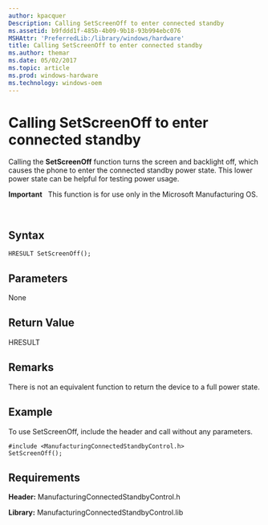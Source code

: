 ```yaml
---
author: kpacquer
Description: Calling SetScreenOff to enter connected standby
ms.assetid: b9fddd1f-485b-4b09-9b18-93b994ebc076
MSHAttr: 'PreferredLib:/library/windows/hardware'
title: Calling SetScreenOff to enter connected standby
ms.author: themar
ms.date: 05/02/2017
ms.topic: article
ms.prod: windows-hardware
ms.technology: windows-oem
---
```


# Calling SetScreenOff to enter connected standby


Calling the **SetScreenOff** function turns the screen and backlight off, which causes the phone to enter the connected standby power state. This lower power state can be helpful for testing power usage.

**Important**  
This function is for use only in the Microsoft Manufacturing OS.

 

## <span id="Syntax"></span><span id="syntax"></span><span id="SYNTAX"></span>Syntax


```
HRESULT SetScreenOff();
```

## <span id="Parameters"></span><span id="parameters"></span><span id="PARAMETERS"></span>Parameters


None

## <span id="Return_Value"></span><span id="return_value"></span><span id="RETURN_VALUE"></span>Return Value


HRESULT

## <span id="Remarks"></span><span id="remarks"></span><span id="REMARKS"></span>Remarks


There is not an equivalent function to return the device to a full power state.

## <span id="Example"></span><span id="example"></span><span id="EXAMPLE"></span>Example


To use SetScreenOff, include the header and call without any parameters.

```
#include <ManufacturingConnectedStandbyControl.h>
SetScreenOff();
```

## <span id="Requirements"></span><span id="requirements"></span><span id="REQUIREMENTS"></span>Requirements


**Header:** ManufacturingConnectedStandbyControl.h

**Library:** ManufacturingConnectedStandbyControl.lib

 

 





